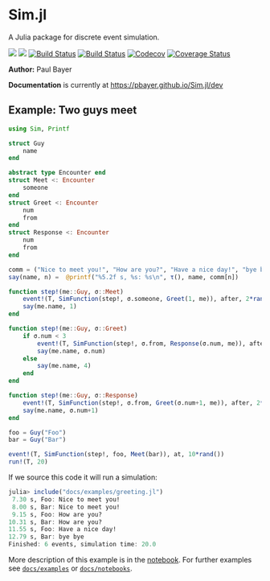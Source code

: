# Sim.jl

A Julia package for discrete event simulation.

[![](https://img.shields.io/badge/docs-stable-blue.svg)](https://pbayer.github.io/Sim.jl/stable)
[![](https://img.shields.io/badge/docs-dev-blue.svg)](https://pbayer.github.io/Sim.jl/dev)
[![Build Status](https://travis-ci.com/pbayer/Sim.jl.svg?branch=master)](https://travis-ci.com/pbayer/Sim.jl)
[![Build Status](https://ci.appveyor.com/api/projects/status/github/pbayer/Sim.jl?svg=true)](https://ci.appveyor.com/project/pbayer/Sim-jl)
[![Codecov](https://codecov.io/gh/pbayer/Sim.jl/branch/master/graph/badge.svg)](https://codecov.io/gh/pbayer/Sim.jl)
[![Coverage Status](https://coveralls.io/repos/github/pbayer/Sim.jl/badge.svg?branch=master)](https://coveralls.io/github/pbayer/Sim.jl?branch=master)

**Author:** Paul Bayer

**Documentation** is currently at https://pbayer.github.io/Sim.jl/dev

## Example: Two guys meet

```julia
using Sim, Printf

struct Guy
    name
end

abstract type Encounter end
struct Meet <: Encounter
    someone
end
struct Greet <: Encounter
    num
    from
end
struct Response <: Encounter
    num
    from
end

comm = ("Nice to meet you!", "How are you?", "Have a nice day!", "bye bye")
say(name, n) =  @printf("%5.2f s, %s: %s\n", τ(), name, comm[n])

function step!(me::Guy, σ::Meet)
    event!(Τ, SimFunction(step!, σ.someone, Greet(1, me)), after, 2*rand())
    say(me.name, 1)
end

function step!(me::Guy, σ::Greet)
    if σ.num < 3
        event!(Τ, SimFunction(step!, σ.from, Response(σ.num, me)), after, 2*rand())
        say(me.name, σ.num)
    else
        say(me.name, 4)
    end
end

function step!(me::Guy, σ::Response)
    event!(Τ, SimFunction(step!, σ.from, Greet(σ.num+1, me)), after, 2*rand())
    say(me.name, σ.num+1)
end

foo = Guy("Foo")
bar = Guy("Bar")

event!(Τ, SimFunction(step!, foo, Meet(bar)), at, 10*rand())
run!(Τ, 20)
```

If we source this code it will run a simulation:

```julia
julia> include("docs/examples/greeting.jl")
 7.30 s, Foo: Nice to meet you!
 8.00 s, Bar: Nice to meet you!
 9.15 s, Foo: How are you?
10.31 s, Bar: How are you?
11.55 s, Foo: Have a nice day!
12.79 s, Bar: bye bye
Finished: 6 events, simulation time: 20.0
```

More description of this example is in the [notebook](https://nbviewer.jupyter.org/github/pbayer/Sim.jl/blob/master/docs/notebooks/greeting.ipynb). For further examples see [`docs/examples`](https://github.com/pbayer/Sim.jl/tree/master/docs/examples) or [`docs/notebooks`](https://github.com/pbayer/Sim.jl/tree/master/docs/notebooks).
